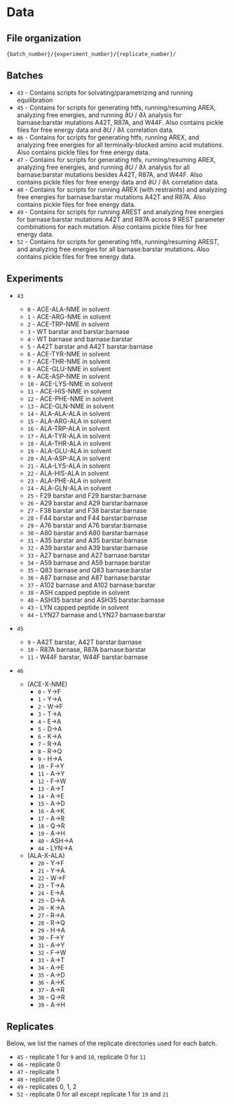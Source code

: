 # Data

## File organization
`{batch_number}/{experiment_number}/{replicate_number}/`

## Batches
- `43` - Contains scripts for solvating/parametrizing and running equilibration
- `45` - Contains for scripts for generating htfs, running/resuming AREX, analyzing free energies, and running $\partial U$ / $\partial \lambda$ analysis for barnase:barstar mutations A42T, R87A, and W44F. Also contains pickle files for free energy data and $\partial U$ / $\partial \lambda$ correlation data.
- `46` - Contains for scripts for generating htfs, running AREX, and analyzing free energies for all terminally-blocked amino acid mutations. Also contains pickle files for free energy data.
- `47` - Contains for scripts for generating htfs, running/resuming AREX, analyzing free energies, and running $\partial U$ / $\partial \lambda$ analysis for all barnase:barstar mutations besides A42T, R87A, and W44F. Also contains pickle files for free energy data and $\partial U$ / $\partial \lambda$ correlation data.
- `48` - Contains for scripts for running AREX (with restraints) and analyzing free energies for barnase:barstar mutations A42T and R87A. Also contains pickle files for free energy data.
- `49` - Contains for scripts for running AREST and analyzing free energies for barnase:barstar mutations A42T and R87A across 9 REST parameter combinations for each mutation. Also contains pickle files for free energy data.
- `52` - Contains for scripts for generating htfs, running/resuming AREST, and analyzing free energies for all barnase:barstar mutations. Also contains pickle files for free energy data.

## Experiments
- `43`
    - `0` - ACE-ALA-NME in solvent
	- `1` - ACE-ARG-NME in solvent
	- `2` - ACE-TRP-NME in solvent
	- `3` - WT barstar and barstar:barnase
	- `4` - WT barnase and barnase:barstar
	- `5` - A42T barstar and A42T barstar:barnase
	- `6` - ACE-TYR-NME in solvent
	- `7` - ACE-THR-NME in solvent
	- `8` - ACE-GLU-NME in solvent
	- `9` - ACE-ASP-NME in solvent
	- `10` - ACE-LYS-NME in solvent
	- `11` - ACE-HIS-NME in solvent
	- `12` - ACE-PHE-NME in solvent
	- `13` - ACE-GLN-NME in solvent
	- `14` - ALA-ALA-ALA in solvent
	- `15` - ALA-ARG-ALA in solvent
	- `16` - ALA-TRP-ALA in solvent
	- `17` - ALA-TYR-ALA in solvent
	- `18` - ALA-THR-ALA in solvent
	- `19` - ALA-GLU-ALA in solvent
	- `20` - ALA-ASP-ALA in solvent
	- `21` - ALA-LYS-ALA in solvent
	- `22` - ALA-HIS-ALA in solvent
	- `23` - ALA-PHE-ALA in solvent
	- `24` - ALA-GLN-ALA in solvent
	- `25` - F29 barstar and F29 barstar:barnase
	- `26` - A29 barstar and A29 barstar:barnase
	- `27` - F38 barstar and F38 barstar:barnase
	- `28` - F44 barstar and F44 barstar:barnase
	- `29` - A76 barstar and A76 barstar:barnase
	- `30` - A80 barstar and A80 barstar:barnase
	- `31` - A35 barstar and A35 barstar:barnase
	- `32` - A39 barstar and A39 barstar:barnase
	- `33` - A27 barnase and A27 barnase:barstar
	- `34` - A59 barnase and A59 barnase:barstar
	- `35` - Q83 barnase and Q83 barnase:barstar
	- `36` - A87 barnase and A87 barnase:barstar
	- `37` - A102 barnase and A102 barnase:barstar
	- `38` - ASH capped peptide  in solvent
	- `40` - ASH35 barstar and ASH35 barstar:barnase
	- `43` - LYN capped peptide in solvent
	- `44` - LYN27 barnase and LYN27 barnase:barstar

- `45`
    - `9` - A42T barstar, A42T barstar:barnase
    - `10` - R87A barnase, R87A barnase:barstar
    - `11` - W44F barstar, W44F barstar:barnase

- `46`
    - (ACE-X-NME)
        - `0` - Y->F
        - `1` - Y->A
        - `2` - W->F
        - `3` - T->A
        - `4` - E->A
        - `5` - D->A
        - `6` - K->A
        - `7` - R->A
        - `8` - R->Q
        - `9` - H->A
        - `10` - F->Y
        - `11` - A->Y
        - `12` - F->W
        - `13` - A->T
        - `14` - A->E
        - `15` - A->D
        - `16` - A->K
        - `17` - A->R
        - `18` - Q->R
        - `19` - A->H 
        - `40` - ASH->A
        - `44` - LYN->A
    - (ALA-X-ALA)
        - `20` - Y->F
        - `21` - Y->A
        - `22` - W->F
        - `23` - T->A
        - `24` - E->A
        - `25` - D->A
        - `26` - K->A
        - `27` - R->A
        - `28` - R->Q
        - `29` - H->A
        - `30` - F->Y
        - `31` - A->Y
        - `32` - F->W
        - `33` - A->T
        - `34` - A->E
        - `35` - A->D
        - `36` - A->K
        - `37` - A->R
        - `38` - Q->R
        - `39` - A->H 

## Replicates
Below, we list the names of the replicate directories used for each batch.
- `45` - replicate 1 for `9` and `10`, replicate 0 for `11`
- `46` - replicate 0
- `47` - replicate 1
- `48` - replicate 0
- `49` - replicates 0, 1, 2
- `52` - replicate 0 for all except replicate 1 for `19` and `21` 

